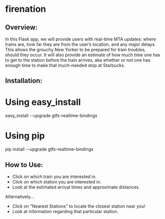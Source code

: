 # firenation

## Overview:
In this Flask app, we will provide users with real-time MTA updates: where trains are, how far they are from the user’s location, and any major delays. This allows the grouchy New Yorker to be prepared for train troubles, should they occur. It will also provide an estimate of how much time one has to get to the station before the train arrives, aka whether or not one has enough time to make that much-needed stop at Starbucks.

## Installation:
# Using easy_install
easy_install --upgrade gtfs-realtime-bindings

# Using pip
pip install --upgrade gtfs-realtime-bindings

## How to Use:
- Click on which train you are interested in.
- Click on which station you are interested in.
- Look at the estimated arrival times and approximate distances.

Alternatively...
- Click on "Nearest Stations" to locate the closest station near you!
- Look at information regarding that particular station.
